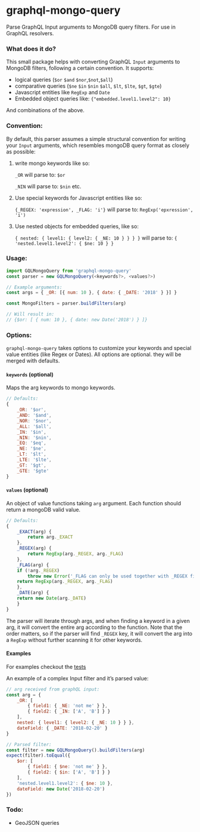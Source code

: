 # graphql-mongo-query

Parse GraphQL Input arguments to MongoDB query filters. For use in GraphQL resolvers.

### What does it do?

This small package helps with converting GraphQL `Input` arguments  to MongoDB filters, following a certain convention. It supports:

-   logical queries (`$or` `$and` `$nor`,`$not`,`$all`)
-   comparative queries (`$ne` `$in` `$nin` `$all`, `$lt`, `$lte`, `$gt`, `$gte`)
-   Javascript entities like `RegExp` and `Date`
-   Embedded object queries like: `{"embedded.level1.level2": 10}`

And combinations of the above.

### Convention:

By default, this parser assumes a simple structural convention for writing your `Input` arguments, which resembles mongoDB query format as closely as possible:

1.  write mongo keywords like so:

    `_OR`  will parse to: `$or`

	`_NIN` will parse to: `$nin` etc.

2.  Use special keywords for Javascript entities like so:

    `{_REGEX: 'expression', _FLAG: 'i'}` will parse to: `RegExp('epxression', 'i')`

3.  Use nested objects for embedded queries, like so:

    `{ nested: { level1: { level2: { _NE: 10 } } } }` will parse to: `{ 'nested.level1.level2': { $ne: 10 } }`

### Usage:

```javascript
import GQLMongoQuery from 'graphql-mongo-query'
const parser = new GQLMongoQuery(<keywords?>, <values?>)

// Example arguments:
const args = { _OR: [{ num: 10 }, { date: { _DATE: '2018' } }] }

const MongoFilters = parser.buildFilters(arg)

// Will result in:
// {$or: [ { num: 10 }, { date: new Date('2018') } ]}
```

### Options:

`graphql-mongo-query` takes options to customize your keywords and special value entities (like Regex or Dates). All options are optional. they will be merged with defaults.

#### `keywords` (optional)

Maps the arg keywords to mongo keywords.

```javascript
// Defaults:
{
	_OR: '$or',
	_AND: '$and',
	_NOR: '$nor',
	_ALL: '$all',
	_IN: '$in',
	_NIN: '$nin',
	_EQ: '$eq',
	_NE: '$ne',
	_LT: '$lt',
	_LTE: '$lte',
	_GT: '$gt',
	_GTE: '$gte'
}
```

#### `values` (optional)

An object of value functions taking `arg` argument. Each function should return a mongoDB valid value.

```javascript
// Defaults:
{
    _EXACT(arg) {
		return arg._EXACT
    },
    _REGEX(arg) {
		return RegExp(arg._REGEX, arg._FLAG)
    },
    _FLAG(arg) {
	if (!arg._REGEX)
		throw new Error('_FLAG can only be used together with _REGEX filter.')
	return RegExp(arg._REGEX, arg._FLAG)
    },
    _DATE(arg) {
	return new Date(arg._DATE)
    }
}
```

The parser will iterate through args, and when finding a keyword in a given arg, it will convert the entire arg  according to the function. Note that the order matters, so if the parser will find `_REGEX` key, it will convert the arg into a `RegExp` without further scanning it for other keywords.

#### Examples

For examples checkout the [tests](https://github.com/jfcieslak/graphql-mongo-query/blob/master/tests/index.test.ts)

An example of a complex Input filter and it’s parsed value:

```javascript
// arg received from graphQL input:
const arg = {
	_OR: [
		{ field1: { _NE: 'not me' } },
		{ field2: { _IN: ['A', 'B'] } }
	],
	nested: { level1: { level2: { _NE: 10 } } },
	dateField: { _DATE: '2018-02-20' }
}

// Parsed filter:
const filter = new GQLMongoQuery().buildFilters(arg)
expect(filter).toEqual({
	$or: [
		{ field1: { $ne: 'not me' } },
		{ field2: { $in: ['A', 'B'] } }
	],
	'nested.level1.level2': { $ne: 10 },
	dateField: new Date('2018-02-20')
})
```

### Todo:

-   GeoJSON queries
